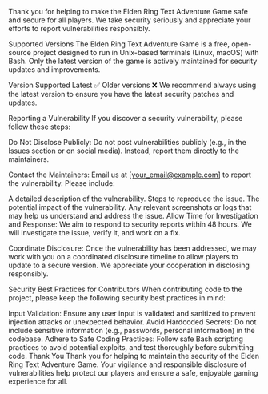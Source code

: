 Thank you for helping to make the Elden Ring Text Adventure Game safe and secure for all players. We take security seriously and appreciate your efforts to report vulnerabilities responsibly.

Supported Versions
The Elden Ring Text Adventure Game is a free, open-source project designed to run in Unix-based terminals (Linux, macOS) with Bash. Only the latest version of the game is actively maintained for security updates and improvements.

Version	Supported
Latest	✅
Older versions	❌
We recommend always using the latest version to ensure you have the latest security patches and updates.

Reporting a Vulnerability
If you discover a security vulnerability, please follow these steps:

Do Not Disclose Publicly: Do not post vulnerabilities publicly (e.g., in the Issues section or on social media). Instead, report them directly to the maintainers.

Contact the Maintainers: Email us at [your_email@example.com] to report the vulnerability. Please include:

A detailed description of the vulnerability.
Steps to reproduce the issue.
The potential impact of the vulnerability.
Any relevant screenshots or logs that may help us understand and address the issue.
Allow Time for Investigation and Response: We aim to respond to security reports within 48 hours. We will investigate the issue, verify it, and work on a fix.

Coordinate Disclosure: Once the vulnerability has been addressed, we may work with you on a coordinated disclosure timeline to allow players to update to a secure version. We appreciate your cooperation in disclosing responsibly.

Security Best Practices for Contributors
When contributing code to the project, please keep the following security best practices in mind:

Input Validation: Ensure any user input is validated and sanitized to prevent injection attacks or unexpected behavior.
Avoid Hardcoded Secrets: Do not include sensitive information (e.g., passwords, personal information) in the codebase.
Adhere to Safe Coding Practices: Follow safe Bash scripting practices to avoid potential exploits, and test thoroughly before submitting code.
Thank You
Thank you for helping to maintain the security of the Elden Ring Text Adventure Game. Your vigilance and responsible disclosure of vulnerabilities help protect our players and ensure a safe, enjoyable gaming experience for all.
